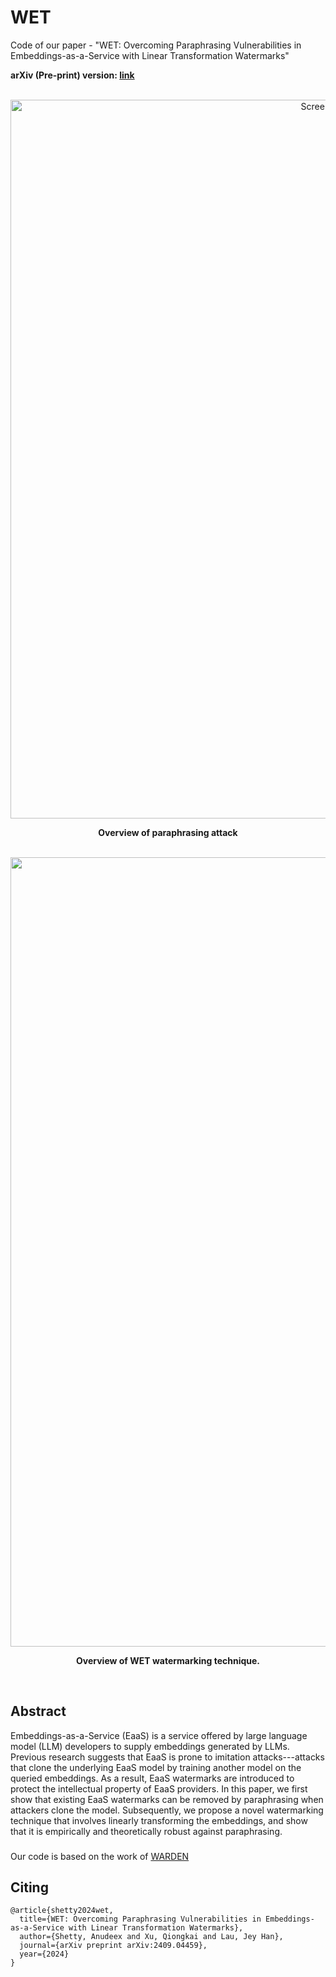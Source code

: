 # WET
Code of our paper - "WET: Overcoming Paraphrasing Vulnerabilities in Embeddings-as-a-Service with Linear Transformation Watermarks"

**arXiv (Pre-print) version: [link](https://arxiv.org/abs/2409.04459)**

<br />

<div align="center">
<img width="1150" alt="Screenshot 2024-08-26 at 17 07 08" src="https://github.com/user-attachments/assets/5ab91a7b-d999-41aa-89b4-e752ebf5e8d9">
  
**Overview of paraphrasing attack**
</div>

<br />


<div align="center">
<img width="1263" alt="Screenshot 2024-08-26 at 17 07 20" src="https://github.com/user-attachments/assets/bfc4cdb5-baa1-42e1-8a19-b22830e8e8c3">
  
**Overview of WET watermarking technique.**
</div>
<br />


## Abstract
Embeddings-as-a-Service (EaaS) is a service offered by large language model (LLM) developers to supply embeddings generated by LLMs. Previous research suggests that EaaS is prone to imitation attacks---attacks that clone the underlying EaaS model by training another model on the queried embeddings. As a result, EaaS watermarks are introduced to protect the intellectual property of EaaS providers. In this paper, we first show that existing EaaS watermarks can be removed by paraphrasing when attackers clone the model. Subsequently, we propose a novel watermarking technique that involves linearly transforming the embeddings, and show that it is empirically and theoretically robust against paraphrasing.


### 
Our code is based on the work of [WARDEN](https://github.com/anudeex/WARDEN)

## Citing

```
@article{shetty2024wet,
  title={WET: Overcoming Paraphrasing Vulnerabilities in Embeddings-as-a-Service with Linear Transformation Watermarks},
  author={Shetty, Anudeex and Xu, Qiongkai and Lau, Jey Han},
  journal={arXiv preprint arXiv:2409.04459},
  year={2024}
}
```
